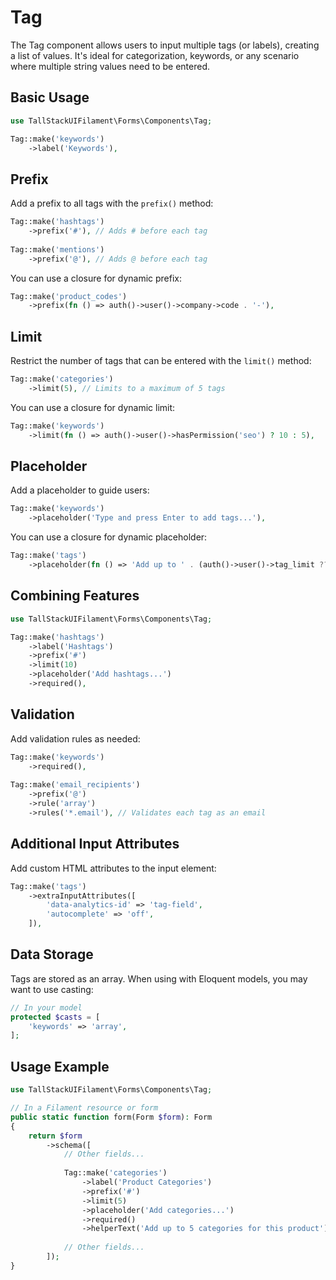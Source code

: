 # Tag

The Tag component allows users to input multiple tags (or labels), creating a list of values. It's ideal for categorization, keywords, or any scenario where multiple string values need to be entered.

## Basic Usage

```php
use TallStackUIFilament\Forms\Components\Tag;

Tag::make('keywords')
    ->label('Keywords'),
```

## Prefix

Add a prefix to all tags with the `prefix()` method:

```php
Tag::make('hashtags')
    ->prefix('#'), // Adds # before each tag
    
Tag::make('mentions')
    ->prefix('@'), // Adds @ before each tag
```

You can use a closure for dynamic prefix:

```php
Tag::make('product_codes')
    ->prefix(fn () => auth()->user()->company->code . '-'),
```

## Limit

Restrict the number of tags that can be entered with the `limit()` method:

```php
Tag::make('categories')
    ->limit(5), // Limits to a maximum of 5 tags
```

You can use a closure for dynamic limit:

```php
Tag::make('keywords')
    ->limit(fn () => auth()->user()->hasPermission('seo') ? 10 : 5),
```

## Placeholder

Add a placeholder to guide users:

```php
Tag::make('keywords')
    ->placeholder('Type and press Enter to add tags...'),
```

You can use a closure for dynamic placeholder:

```php
Tag::make('tags')
    ->placeholder(fn () => 'Add up to ' . (auth()->user()->tag_limit ?? 5) . ' tags...'),
```

## Combining Features

```php
use TallStackUIFilament\Forms\Components\Tag;

Tag::make('hashtags')
    ->label('Hashtags')
    ->prefix('#')
    ->limit(10)
    ->placeholder('Add hashtags...')
    ->required(),
```

## Validation

Add validation rules as needed:

```php
Tag::make('keywords')
    ->required(),
    
Tag::make('email_recipients')
    ->prefix('@')
    ->rule('array')
    ->rules('*.email'), // Validates each tag as an email
```

## Additional Input Attributes

Add custom HTML attributes to the input element:

```php
Tag::make('tags')
    ->extraInputAttributes([
        'data-analytics-id' => 'tag-field',
        'autocomplete' => 'off',
    ]),
```

## Data Storage

Tags are stored as an array. When using with Eloquent models, you may want to use casting:

```php
// In your model
protected $casts = [
    'keywords' => 'array',
];
```

## Usage Example

```php
use TallStackUIFilament\Forms\Components\Tag;

// In a Filament resource or form
public static function form(Form $form): Form
{
    return $form
        ->schema([
            // Other fields...
            
            Tag::make('categories')
                ->label('Product Categories')
                ->prefix('#')
                ->limit(5)
                ->placeholder('Add categories...')
                ->required()
                ->helperText('Add up to 5 categories for this product'),
                
            // Other fields...
        ]);
}
```
